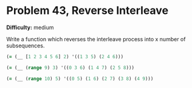 # Problem 43, Reverse Interleave

**Difficulty:** medium

Write a function which reverses the interleave process into x number of subsequences.

```clj
(= (__ [1 2 3 4 5 6] 2) '((1 3 5) (2 4 6)))
```

```clj
(= (__ (range 9) 3) '((0 3 6) (1 4 7) (2 5 8)))
```

```clj
(= (__ (range 10) 5) '((0 5) (1 6) (2 7) (3 8) (4 9)))
```
